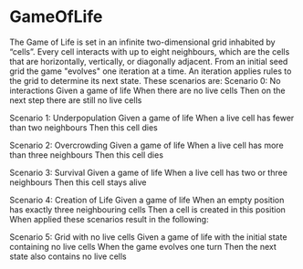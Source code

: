# GameOfLife

The Game of Life is set in an infinite two-dimensional grid inhabited by “cells”.
Every cell interacts with up to eight neighbours, which are the cells that are
horizontally, vertically, or diagonally adjacent.
From an initial seed grid the game "evolves" one iteration at a time. An iteration
applies rules to the grid to determine its next state. These scenarios are:
Scenario 0: No interactions
Given a game of life
When there are no live cells
Then on the next step there are still no live cells

Scenario 1: Underpopulation
Given a game of life
When a live cell has fewer than two neighbours
Then this cell dies

Scenario 2: Overcrowding
Given a game of life
When a live cell has more than three neighbours
Then this cell dies

Scenario 3: Survival
Given a game of life
When a live cell has two or three neighbours
Then this cell stays alive

Scenario 4: Creation of Life
Given a game of life
When an empty position has exactly three neighbouring cells
Then a cell is created in this position
When applied these scenarios result in the following:

Scenario 5: Grid with no live cells
Given a game of life with the initial state containing no live cells
When the game evolves one turn
Then the next state also contains no live cells

